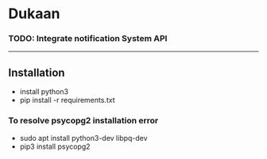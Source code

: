 # Dukaan

### TODO: Integrate notification System API

<hr>

## Installation
- install python3
- pip install -r requirements.txt
### To resolve psycopg2 installation error
- sudo apt install python3-dev libpq-dev
- pip3 install psycopg2
